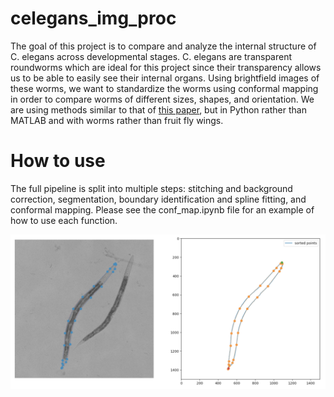 # celegans_img_proc

The goal of this project is to compare and analyze the internal structure of C. elegans across developmental stages. 
C. elegans are transparent roundworms which are ideal for this project since their transparency allows us to be able to easily see their internal organs.
Using brightfield images of these worms, we want to standardize the worms using conformal mapping in order to compare worms of different sizes, shapes, and orientation.
We are using methods similar to that of [this paper](https://arxiv.org/abs/2010.06656), but in Python rather than MATLAB and with worms rather than fruit fly wings.

# How to use
The full pipeline is split into multiple steps: stitching and background correction, segmentation, boundary identification and spline fitting, and conformal mapping. Please see the conf_map.ipynb file for an example of how to use each function.

![](readmephoto.png)
